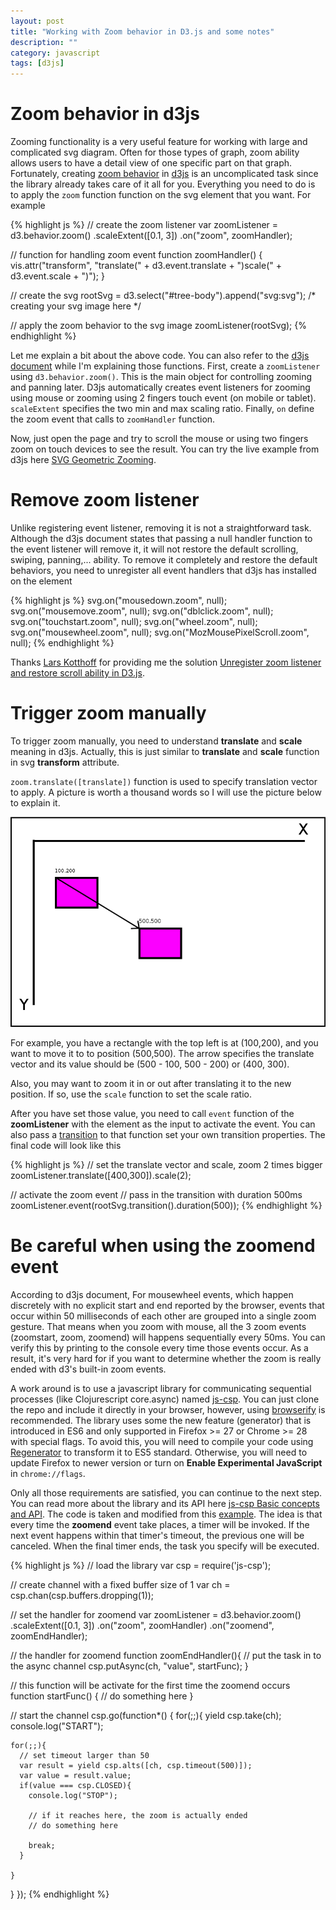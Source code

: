 ```yaml
---
layout: post
title: "Working with Zoom behavior in D3.js and some notes"
description: ""
category: javascript
tags: [d3js]
---
```



# Zoom behavior in d3js

Zooming functionality is a very useful feature for working with large and
complicated svg diagram. Often for those types of graph, zoom ability allows
users to have a detail view of one specific part on that graph. Fortunately,
creating [zoom behavior](https://github.com/mbostock/d3/wiki/Zoom-Behavior)
in [d3js](http://d3js.org/) is an uncomplicated task since the library already
takes care of it all for you. Everything you need to do is to apply the `zoom`
function function on the svg element that you want. For example

{% highlight js %}
// create the zoom listener
var zoomListener = d3.behavior.zoom()
  .scaleExtent([0.1, 3])
  .on("zoom", zoomHandler);

// function for handling zoom event
function zoomHandler() {
  vis.attr("transform", "translate(" + d3.event.translate + ")scale(" + d3.event.scale + ")");
}

// create the svg
rootSvg = d3.select("#tree-body").append("svg:svg");
/*
  creating your svg image here
*/

// apply the zoom behavior to the svg image
zoomListener(rootSvg);
{% endhighlight %}

<!-- more -->

Let me explain a bit about the above code. You can also refer to the
[d3js document](https://github.com/mbostock/d3/wiki/Zoom-Behavior) while I'm
explaining those functions. First, create a `zoomListener` using
`d3.behavior.zoom()`. This is the main object for controlling zooming and
panning later. D3js automatically creates event listeners for zooming using
mouse or zooming using 2 fingers touch event (on mobile or tablet).
`scaleExtent` specifies the two min and max scaling ratio. Finally, `on` define
the zoom event that calls to `zoomHandler` function.

Now, just open the page and try to scroll the mouse or using two fingers zoom on
touch devices to see the result. You can try the live example from d3js here
[SVG Geometric Zooming](http://bl.ocks.org/mbostock/3680999).

# Remove zoom listener

Unlike registering event listener, removing it is not a straightforward task.
Although the d3js document states that passing a null handler function to the
event listener will remove it, it will not restore the default scrolling,
swiping, panning,... ability. To remove it completely and restore the default
behaviors, you need to unregister all event handlers that d3js has installed on
the element

{% highlight js %}
svg.on("mousedown.zoom", null);
svg.on("mousemove.zoom", null);
svg.on("dblclick.zoom", null);
svg.on("touchstart.zoom", null);
svg.on("wheel.zoom", null);
svg.on("mousewheel.zoom", null);
svg.on("MozMousePixelScroll.zoom", null);
{% endhighlight %}

Thanks [Lars Kotthoff](http://stackoverflow.com/users/1172002/lars-kotthoff) for
providing me the solution
[Unregister zoom listener and restore scroll ability in D3.js](http://stackoverflow.com/questions/22302919/unregister-zoom-listener-and-restore-scroll-ability-in-d3-js/22303160?noredirect=1#22303160).

# Trigger zoom manually

To trigger zoom manually, you need to understand **translate** and **scale**
meaning in d3js. Actually, this is just similar to **translate** and **scale**
function in svg **transform** attribute.

`zoom.translate([translate])` function is used to specify translation vector to
apply. A picture is worth a thousand words so I will use the picture below to explain it.

![translate](/files/2014-03-13-working-with-zoom-behavior-in-d3js-and-some-notes/translate.png)

For example, you have a rectangle with the top left is at (100,200), and you
want to move it to to position (500,500). The arrow specifies the translate
vector and its value should be (500 - 100, 500 - 200) or (400, 300).

Also, you may want to zoom it in or out after translating it to the new
position. If so, use the `scale` function to set the scale ratio.

After you have set those value, you need to call `event` function of the
**zoomListener** with the element as the input to activate the event. You can also
pass a [transition](https://github.com/mbostock/d3/wiki/Transitions) to that
function set your own transition properties. The final code will look like this

{% highlight js %}
// set the translate vector and scale, zoom 2 times bigger
zoomListener.translate([400,300]).scale(2);

// activate the zoom event
// pass in the transition with duration 500ms
zoomListener.event(rootSvg.transition().duration(500));
{% endhighlight %}

# Be careful when using the zoomend event

According to d3js document, For mousewheel events, which happen discretely with
no explicit start and end reported by the browser, events that occur within 50
milliseconds of each other are grouped into a single zoom gesture. That means
when you zoom with mouse, all the 3 zoom events (zoomstart, zoom, zoomend) will
happens sequentially every 50ms. You can verify this by printing to the console
every time those events occur. As a result, it's very hard for if you want to
determine whether the zoom is really ended with d3's built-in zoom events.

A work around is to use a javascript library for communicating sequential
processes (like Clojurescript core.async) named
[js-csp](https://github.com/ubolonton/js-csp). You can just clone the repo and
include it directly in your browser, however, using
[browserify](http://browserify.org/) is recommended.
The library uses some the new feature (generator) that is introduced in ES6 and
only supported in Firefox >= 27 or Chrome >= 28 with special flags.
To avoid this, you will need to
compile your code using [Regenerator](http://facebook.github.io/regenerator/) to
transform it to ES5 standard. Otherwise, you will need to update Firefox to
newer version or turn on **Enable Experimental JavaScript** in `chrome://flags`.

Only all those requirements are satisfied, you can continue to the next step.
You can read more about the library and its API here
[js-csp Basic concepts and API](https://github.com/ubolonton/js-csp/blob/master/doc/basic.md).
The code is taken and modified from this
[example](https://github.com/ubolonton/js-csp/blob/examples/examples/web/mouse-events.html).
The idea is that every time the **zoomend** event take places, a timer will be
invoked. If the next event happens within that timer's timeout, the previous one
will be canceled. When the final timer ends, the task you specify will be
executed.

{% highlight js %}
// load the library
var csp = require('js-csp');

// create channel with a fixed buffer size of 1
var ch = csp.chan(csp.buffers.dropping(1));

// set the handler for zoomend
var zoomListener = d3.behavior.zoom()
  .scaleExtent([0.1, 3])
  .on("zoom", zoomHandler)
  .on("zoomend", zoomEndHandler);

// the handler for zoomend
function zoomEndHandler(){
  // put the task in to the async channel
  csp.putAsync(ch, "value", startFunc);
}

// this function will be activate for the first time the zoomend occurs
function startFunc() {
  // do something here
}

// start the channel
csp.go(function*() {
  for(;;){
    yield csp.take(ch);
    console.log("START");

    for(;;){
      // set timeout larger than 50
      var result = yield csp.alts([ch, csp.timeout(500)]);
      var value = result.value;
      if(value === csp.CLOSED){
        console.log("STOP");

        // if it reaches here, the zoom is actually ended
        // do something here
        
        break;
      }
      
    }
  }
});
{% endhighlight %}
